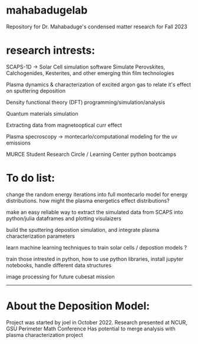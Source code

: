 # mahabadugelab
Repository for Dr. Mahabaduge's condensed matter research for Fall 2023


# research intrests:

SCAPS-1D -> Solar Cell simulation software
Simulate Perovskites, Calchogenides, Kesterites, and other emerging thin film technologies

Plasma dynamics & characterization of excited argon gas to relate it's effect on sputtering deposition

Density functional theory (DFT) programming/simulation/analysis

Quantum materials simulation

Extracting data from magnetooptical curr effect

Plasma specroscopy -> montecarlo/computational modeling for the uv emissions

MURCE Student Research Circle / Learning Center python bootcamps


# To do list:

change the random energy iterations into full montecarlo model for energy distributions. how might the plasma energetics effect distributions?

make an easy reliable way to extract the simulated data from SCAPS into python/julia dataframes and plotting visulaizers

build the sputtering depostion simulation, and integrate plasma characterization parameters

learn machine learning techniques to train solar cells / depostion models ?

train those intrested in python, how to use python libraries, install jupyter notebooks, handle different data structures

image processing for future cubesat mission

________________________________________________________________________________________________________________________


# About the Deposition Model:
Project was started by joel in October 2022. Research presented at NCUR, GSU Perimeter Math Conference
Has potential to merge analysis with plasma characterization project
